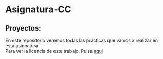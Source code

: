 # Asignatura-CC
## Proyectos:  
En este repositorio veremos todas las prácticas que vamos a realizar en esta asignatura  
Para ver la licencia de este trabajo, Pulsa   [aqui](https://github.com/Ilyas-ZG/Asignatura-CC/blob/main/Licence.md)
 
